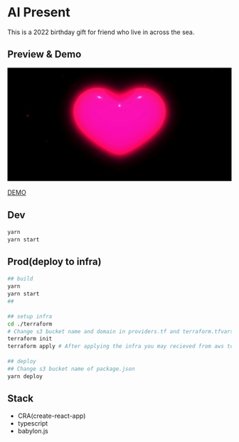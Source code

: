# AI Present

This is a 2022 birthday gift for friend who live in across the sea.

## Preview & Demo

![preview](/docs/img/preview.gif)

[DEMO](http://hoongeun.com/)

## Dev

```bash
yarn
yarn start
```

## Prod(deploy to infra)

```bash
## build
yarn
yarn start
##

## setup infra
cd ./terraform
# Change s3 bucket name and domain in providers.tf and terraform.tfvars
terraform init
terraform apply # After applying the infra you may recieved from aws to check the domains

## deploy
## Change s3 bucket name of package.json
yarn deploy
```

## Stack

* CRA(create-react-app)
* typescript
* babylon.js
